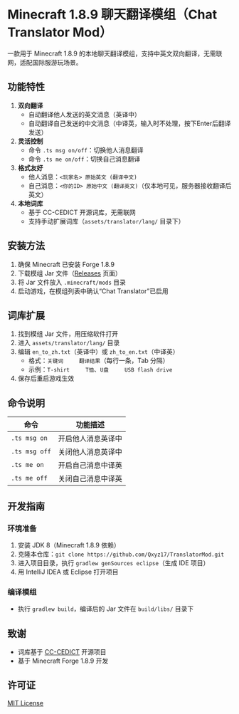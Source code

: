 # Minecraft 1.8.9 聊天翻译模组（Chat Translator Mod）

一款用于 Minecraft 1.8.9 的本地聊天翻译模组，支持中英文双向翻译，无需联网，适配国际服游玩场景。


## 功能特性
1. **双向翻译**
   - 自动翻译他人发送的英文消息（英译中）
   - 自动翻译自己发送的中文消息（中译英，输入时不处理，按下Enter后翻译发送）
2. **灵活控制**
   - 命令 `.ts msg on/off`：切换他人消息翻译
   - 命令 `.ts me on/off`：切换自己消息翻译
3. **格式友好**
   - 他人消息：`<玩家名> 原始英文 (翻译中文)`
   - 自己消息：`<你的ID> 原始中文 (翻译英文)`（仅本地可见，服务器接收翻译后英文）
4. **本地词库**
   - 基于 CC-CEDICT 开源词库，无需联网
   - 支持手动扩展词库（`assets/translator/lang/` 目录下）


## 安装方法
1. 确保 Minecraft 已安装 Forge 1.8.9
2. 下载模组 Jar 文件（[Releases](https://github.com/Qxyz17/TranslatorMod/releases) 页面）
3. 将 Jar 文件放入 `.minecraft/mods` 目录
4. 启动游戏，在模组列表中确认“Chat Translator”已启用


## 词库扩展
1. 找到模组 Jar 文件，用压缩软件打开
2. 进入 `assets/translator/lang/` 目录
3. 编辑 `en_to_zh.txt`（英译中）或 `zh_to_en.txt`（中译英）
   - 格式：`关键词     翻译结果`（每行一条，Tab 分隔）
   - 示例：`T-shirt     T恤`、`U盘     USB flash drive`
4. 保存后重启游戏生效


## 命令说明
| 命令               | 功能描述                     |
|--------------------|------------------------------|
| `.ts msg on`       | 开启他人消息英译中           |
| `.ts msg off`      | 关闭他人消息英译中           |
| `.ts me on`        | 开启自己消息中译英           |
| `.ts me off`       | 关闭自己消息中译英           |


## 开发指南
### 环境准备
1. 安装 JDK 8（Minecraft 1.8.9 依赖）
2. 克隆本仓库：`git clone https://github.com/Qxyz17/TranslatorMod.git`
3. 进入项目目录，执行 `gradlew genSources eclipse`（生成 IDE 项目）
4. 用 IntelliJ IDEA 或 Eclipse 打开项目

### 编译模组
- 执行 `gradlew build`，编译后的 Jar 文件在 `build/libs/` 目录下


## 致谢
- 词库基于 [CC-CEDICT](https://www.mdbg.net/chinese/dictionary?page=cc-cedict) 开源项目
- 基于 Minecraft Forge 1.8.9 开发


## 许可证
[MIT License](LICENSE)
